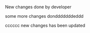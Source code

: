 New changes done by developer

some more changes dondddddddeddd


cccccc
new changes has been updated
